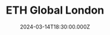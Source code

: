 ---
title: "ETH Global London"
date: 2024-03-14T18:30:00.000Z
image: "./banner.jpg"
externalUrl: "https://ethglobal.com/events/london2024https://ethglobal.com/events/london2024"
description: "The pinnacle of Ethereum innovation, a gathering where developers, entrepreneurs, and blockchain enthusiasts converge to push boundaries. Through workshops, talks, and collaborative hacking, participants craft solutions for the decentralized future. Fueling creativity and connectivity, it shapes the trajectory of Ethereum's evolution and adoption."
endDate: 2024-03-16T18:30:00.000Z
---